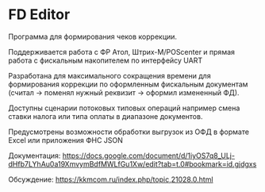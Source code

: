 # FD Editor

Программа для формирования чеков коррекции.

Поддерживается работа с ФР Атол, Штрих-М/POScenter и прямая работа с фискальным накопителем по интерфейсу UART

Разработана для максимального сокращения времени для формирования коррекции по оформленным фискальным документам (считал -> поменял нужный реквизит -> оформил измененный ФД).

Доступны сценарии потоковых типовых операций например смена ставки налога или типа оплаты в диапазоне документов.

Предусмотрены возможности обработки выгрузок из ОФД в формате Excel или приложения ФНС JSON

Документация: https://docs.google.com/document/d/1iyOS7q8_ULj-dHfb7LYhAu0a19XmvymBdfMWLfGu1Xw/edit?tab=t.0#bookmark=id.gjdgxs

Обсуждение: https://kkmcom.ru/index.php/topic,21028.0.html
